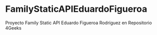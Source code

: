 # FamilyStaticAPIEduardoFigueroa
Proyecto Family Static API Eduardo Figueroa Rodríguez en Repositorio 4Geeks
